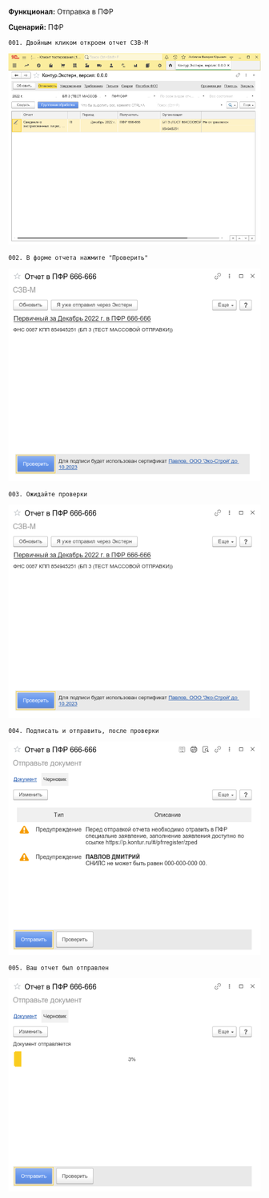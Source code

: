 **Функционал:** Отправка в ПФР


**Сценарий:** ПФР

	001. Двойным кликом откроем отчет СЗВ-М
![](Отправка_в_ПФР/Отправка_в_ПФР_9_ПФР_001.png)

	002. В форме отчета нажмите "Проверить"
![](Отправка_в_ПФР/Отправка_в_ПФР_11_ПФР_002.png)

	003. Ожидайте проверки
![](Отправка_в_ПФР/Отправка_в_ПФР_12_ПФР_003.png)

	004. Подписать и отправить, после проверки
![](Отправка_в_ПФР/Отправка_в_ПФР_14_ПФР_004.png)

	005. Ваш отчет был отправлен
![](Отправка_в_ПФР/Отправка_в_ПФР_16_ПФР_005.png)
